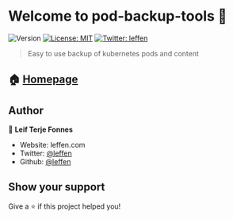 # Welcome to pod-backup-tools 👋
![Version](https://img.shields.io/badge/version-0.1.1-blue.svg?cacheSeconds=2592000)
[![License: MIT](https://img.shields.io/badge/License-MIT-yellow.svg)](#)
[![Twitter: leffen](https://img.shields.io/twitter/follow/leffen.svg?style=social)](https://twitter.com/leffen)

> Easy to use backup of kubernetes pods and content

## 🏠 [Homepage](leffen.com)

## Author

👤 **Leif Terje Fonnes**

* Website: leffen.com
* Twitter: [@leffen](https://twitter.com/leffen)
* Github: [@leffen](https://github.com/leffen)

## Show your support

Give a ⭐️ if this project helped you!
